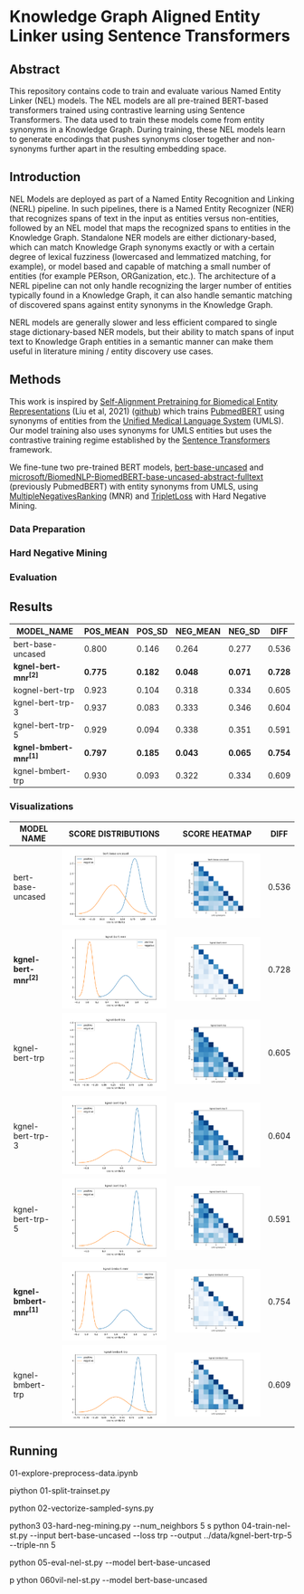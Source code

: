 # Knowledge Graph Aligned Entity Linker using Sentence Transformers

## Abstract

This repository contains code to train and evaluate various Named Entity Linker (NEL) models. The NEL models are all pre-trained BERT-based transformers trained using contrastive learning using Sentence Transformers. The data used to train these models come from entity synonyms in a Knowledge Graph. During training, these NEL models learn to generate encodings that pushes synonyms closer together and non-synonyms further apart in the resulting embedding space.

## Introduction

NEL Models are deployed as part of a Named Entity Recognition and Linking (NERL) pipeline. In such pipelines, there is a Named Entity Recognizer (NER) that recognizes spans of text in the input as entities versus non-entities, followed by an NEL model that maps the recognized spans to entities in the Knowledge Graph. Standalone NER models are either dictionary-based, which can match Knowledge Graph synonyms exactly or with a certain degree of lexical fuzziness (lowercased and lemmatized matching, for example), or model based and capable of matching a small number of entities (for example PERson, ORGanization, etc.). The architecture of a NERL pipeline can not only handle recognizing the larger number of entities typically found in a Knowledge Graph, it can also handle semantic matching of discovered spans against entity synonyms in the Knowledge Graph.

NERL models are generally slower and less efficient compared to single stage dictionary-based NER models, but their ability to match spans of input text to Knowledge Graph entities in a semantic manner can make them useful in literature mining / entity discovery use cases.

## Methods

This work is inspired by [Self-Alignment Pretraining for Biomedical Entity Representations](https://arxiv.org/abs/2010.11784) (Liu et al, 2021) ([github](https://github.com/cambridgeltl/sapbert/tree/main)) which trains [PubmedBERT](https://huggingface.co/microsoft/BiomedNLP-BiomedBERT-base-uncased-abstract-fulltext) using synonyms of entities from the [Unified Medical Language System](https://www.nlm.nih.gov/research/umls/index.html) (UMLS). Our model training also uses synonyms for UMLS entities but uses the contrastive training regime established by the [Sentence Transformers](https://www.sbert.net/) framework.

We fine-tune two pre-trained BERT models, [bert-base-uncased](https://huggingface.co/bert-base-uncased) and [microsoft/BiomedNLP-BiomedBERT-base-uncased-abstract-fulltext](https://huggingface.co/microsoft/BiomedNLP-BiomedBERT-base-uncased-abstract-fulltext) (previously PubmedBERT) with entity synonyms from UMLS, using [MultipleNegativesRanking](https://www.sbert.net/docs/package_reference/losses.html#multiplenegativesrankingloss) (MNR) and [TripletLoss](https://www.sbert.net/docs/package_reference/losses.html#tripletloss) with Hard Negative Mining.

### Data Preparation

### Hard Negative Mining

### Evaluation

## Results

| MODEL_NAME        | POS_MEAN | POS_SD | NEG_MEAN | NEG_SD | DIFF |
| ----------------- | -------- | ------ | -------- | ------ | ---- |
| bert-base-uncased | 0.800    | 0.146  | 0.264    | 0.277 | 0.536 |
| **kgnel-bert-mnr<sup>[2]</sup>**    | **0.775**    | **0.182**  | **0.048**    | **0.071** | **0.728** |
| kognel-bert-trp   | 0.923    | 0.104  | 0.318    | 0.334 | 0.605 |
| kgnel-bert-trp-3  | 0.937    | 0.083  | 0.333    | 0.346 | 0.604 |
| kgnel-bert-trp-5  | 0.929    | 0.094  | 0.338    | 0.351 | 0.591 |
| **kgnel-bmbert-mnr<sup>[1]</sup>**  | **0.797**    | **0.185**  | **0.043**    | **0.065** | **0.754** |
| kgnel-bmbert-trp  | 0.930    | 0.093  | 0.322    | 0.334 | 0.609 |

### Visualizations

| MODEL NAME        | SCORE DISTRIBUTIONS                          | SCORE HEATMAP                                | DIFF  |
| ----------------- | -------------------------------------------- | -------------------------------------------- | ----- |
| bert-base-uncased | <img src="figs/dist-bert-base-uncased.png"/> | <img src="figs/heat-bert-base-uncased.png"/> | 0.536 |
| **kgnel-bert-mnr<sup>[2]</sup>**    | <img src="figs/dist-kgnel-bert-mnr.png "/>   | <img src="figs/heat-kgnel-bert-mnr.png"/>    | 0.728 |
| kgnel-bert-trp    | <img src="figs/dist-kgnel-bert-trp.png" />   | <img src="figs/heat-kgnel-bert-trp.png"/>    | 0.605 |
| kgnel-bert-trp-3  | <img src="figs/dist-kgnel-bert-trp-3.png"/>  | <img src="figs/heat-kgnel-bert-trp-3.png"/>  | 0.604 |
| kgnel-bert-trp-5  | <img src="figs/dist-kgnel-bert-trp-5.png"/>  | <img src="figs/heat-kgnel-bert-trp-5.png "/> | 0.591 |
| **kgnel-bmbert-mnr<sup>[1]</sup>**  | <img src="figs/dist-kgnel-bmbert-mnr.png"/>  | <img src="figs/heat-kgnel-bmbert-mnr.png"/>  | 0.754 |
| kgnel-bmbert-trp  | <img src="figs/dist-kgnel-bmbert-trp.png"/>  | <img src="figs/heat-kgnel-bmbert-trp.png"/>  | 0.609 |
 

## Running

01-explore-preprocess-data.ipynb

piython 01-split-trainset.py

python 02-vectorize-sampled-syns.py

python3 03-hard-neg-mining.py --num_neighbors 5
s
python 04-train-nel-st.py --input bert-base-uncased --loss trp --output ../data/kgnel-bert-trp-5 --triple-nn 5

python 05-eval-nel-st.py --model bert-base-uncased

p ython 060vil-nel-st.py --model bert-base-uncased

